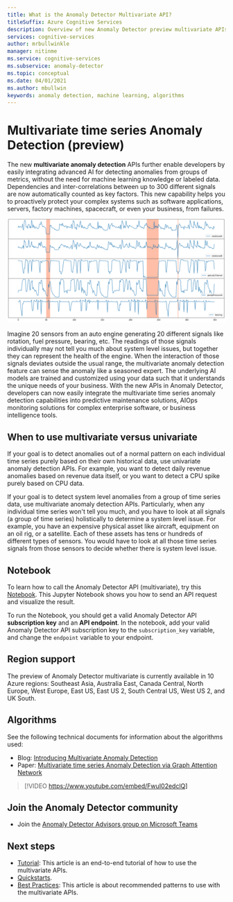 ```yaml
---
title: What is the Anomaly Detector Multivariate API?
titleSuffix: Azure Cognitive Services
description: Overview of new Anomaly Detector preview multivariate APIs.
services: cognitive-services
author: mrbullwinkle
manager: nitinme
ms.service: cognitive-services
ms.subservice: anomaly-detector
ms.topic: conceptual
ms.date: 04/01/2021
ms.author: mbullwin
keywords: anomaly detection, machine learning, algorithms
---
```


# Multivariate time series Anomaly Detection (preview)

The new **multivariate anomaly detection** APIs further enable developers by easily integrating advanced AI for detecting anomalies from groups of metrics, without the need for machine learning knowledge or labeled data. Dependencies and inter-correlations between up to 300 different signals are now automatically counted as key factors. This new capability helps you to proactively protect your complex systems such as software applications, servers, factory machines, spacecraft, or even your business, from failures.

![Multiple time series line graphs for variables of: rotation, optical filter, pressure, bearing with anomalies highlighted in orange](./media/multivariate-graph.png)

Imagine 20 sensors from an auto engine generating 20 different signals like rotation, fuel pressure, bearing, etc. The readings of those signals individually may not tell you much about system level issues, but together they can represent the health of the engine. When the interaction of those signals deviates outside the usual range, the multivariate anomaly detection feature can sense the anomaly like a seasoned expert. The underlying AI models are trained and customized using your data such that it understands the unique needs of your business. With the new APIs in Anomaly Detector, developers can now easily integrate the multivariate time series anomaly detection capabilities into predictive maintenance solutions, AIOps monitoring solutions for complex enterprise software, or business intelligence tools.

## When to use **multivariate** versus **univariate**

If your goal is to detect anomalies out of a normal pattern on each individual time series purely based on their own historical data, use univariate anomaly detection APIs. For example, you want to detect daily revenue anomalies based on revenue data itself, or you want to detect a CPU spike purely based on CPU data.

If your goal is to detect system level anomalies from a group of time series data, use multivariate anomaly detection APIs. Particularly, when any individual time series won't tell you much, and you have to look at all signals (a group of time series) holistically to determine a system level issue. For example, you have an expensive physical asset like aircraft, equipment on an oil rig, or a satellite. Each of these assets has tens or hundreds of different types of sensors. You would have to look at all those time series signals from those sensors to decide whether there is system level issue.

## Notebook

To learn how to call the Anomaly Detector API (multivariate), try this [Notebook](https://github.com/Azure-Samples/AnomalyDetector/blob/master/ipython-notebook/API%20Sample/Multivariate%20API%20Demo%20Notebook.ipynb). This Jupyter Notebook shows you how to send an API request and visualize the result.

To run the Notebook, you should get a valid Anomaly Detector API **subscription key** and an **API endpoint**. In the notebook, add your valid Anomaly Detector API subscription key to the `subscription_key` variable, and change the `endpoint` variable to your endpoint.

## Region support

The preview of Anomaly Detector multivariate is currently available in 10 Azure regions: Southeast Asia, Australia East, Canada Central, North Europe, West Europe, East US, East US 2, South Central US, West US 2, and UK South.

## Algorithms

See the following technical documents for information about the algorithms used:

* Blog: [Introducing Multivariate Anomaly Detection](https://techcommunity.microsoft.com/t5/azure-ai/introducing-multivariate-anomaly-detection/ba-p/2260679)
* Paper: [Multivariate time series Anomaly Detection via Graph Attention Network](https://arxiv.org/abs/2009.02040)


> [!VIDEO https://www.youtube.com/embed/FwuI02edclQ]


## Join the Anomaly Detector community

- Join the [Anomaly Detector Advisors group on Microsoft Teams](https://aka.ms/AdAdvisorsJoin)

## Next steps

- [Tutorial](./tutorials/learn-multivariate-anomaly-detection.md): This article is an end-to-end tutorial of how to use the multivariate APIs.
- [Quickstarts](./quickstarts/client-libraries-multivariate.md).
- [Best Practices](./concepts/best-practices-multivariate.md): This article is about recommended patterns to use with the multivariate APIs.
